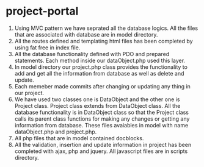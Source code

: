 # project-portal
1. Using MVC pattern we have seprated all the database logics. All the files that are associated with database are in model directory.
2. All the routes defined and templating html files has been completed by using fat free in index file.
3. All the database functionality defined with PDO and prepared statements. Each method inside our dataObject.php used this layer.
4. In model directory our project.php class provides the functionality to add and get all the information from database as well as delete and update. 
5. Each memeber made commits after changing or updating any thing in our project.
6. We have used two classes one is DataObject and the other one is Project class. Project class extends from DataObject class. All the database functionality is in DataObject class so that the Project class calls its parent class functions for making any changes or getting any information from database. These files avaiables in model with name dataObject.php and project.php.
7. All php files that are in model contained docblocks.
8. All the validation, insertion and update information in project has been completed with ajax, php and jquery. All javascript files are in scripts directory. 
